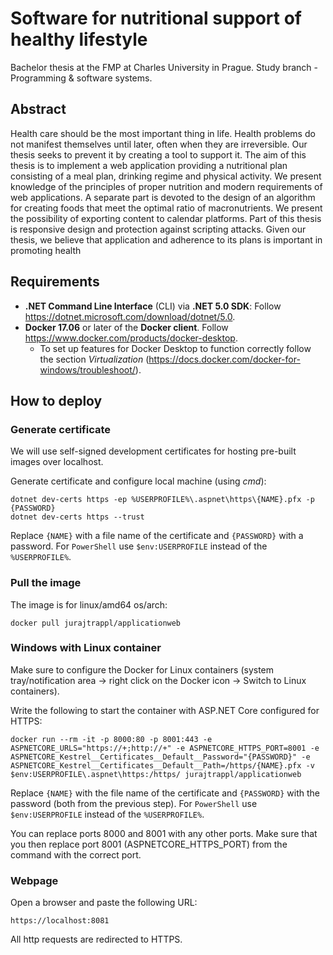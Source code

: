 # Software for nutritional support of healthy lifestyle

Bachelor thesis at the FMP at Charles University in Prague. Study branch - Programming & software systems.

## Abstract

Health care should be the most important thing in life. Health problems do not manifest themselves until
later, often when they are irreversible. Our thesis seeks to prevent it by creating a tool to support it. The aim
of this thesis is to implement a web application providing a nutritional plan consisting of a meal plan,
drinking regime and physical activity. We present knowledge of the principles of proper nutrition and
modern requirements of web applications. A separate part is devoted to the design of an algorithm for
creating foods that meet the optimal ratio of macronutrients. We present the possibility of exporting content
to calendar platforms. Part of this thesis is responsive design and protection against scripting attacks. Given
our thesis, we believe that application and adherence to its plans is important in promoting health

## Requirements

- **.NET Command Line Interface** (CLI) via **.NET 5.0 SDK**: Follow https://dotnet.microsoft.com/download/dotnet/5.0.
- **Docker 17.06** or later of the **Docker client**. Follow https://www.docker.com/products/docker-desktop.
  - To set up features for Docker Desktop to function correctly follow the section *Virtualization* (https://docs.docker.com/docker-for-windows/troubleshoot/).

## How to deploy

### Generate certificate

We will use self-signed development certificates for hosting pre-built images over localhost.

Generate certificate and configure local machine (using *cmd*):

```
dotnet dev-certs https -ep %USERPROFILE%\.aspnet\https\{NAME}.pfx -p {PASSWORD}
dotnet dev-certs https --trust
```

Replace `{NAME}` with a file name of the certificate and `{PASSWORD}` with a password. For `PowerShell` use `$env:USERPROFILE` instead of the `%USERPROFILE%`.

### Pull the image

The image is for linux/amd64 os/arch:

```
docker pull jurajtrappl/applicationweb
```

### Windows with Linux container

Make sure to configure the Docker for Linux containers (system tray/notification area -> right click on the Docker icon -> Switch to Linux containers).

Write the following to start the container with ASP.NET Core configured for HTTPS:

```
docker run --rm -it -p 8000:80 -p 8001:443 -e ASPNETCORE_URLS="https://+;http://+" -e ASPNETCORE_HTTPS_PORT=8001 -e ASPNETCORE_Kestrel__Certificates__Default__Password="{PASSWORD}" -e ASPNETCORE_Kestrel__Certificates__Default__Path=/https/{NAME}.pfx -v $env:USERPROFILE\.aspnet\https:/https/ jurajtrappl/applicationweb
```

Replace `{NAME}` with the file name of the certificate and `{PASSWORD}` with the password (both from the previous step). For `PowerShell` use `$env:USERPROFILE` instead of the `%USERPROFILE%`.

You can replace ports 8000 and 8001 with any other ports. Make sure that you then replace port 8001 (ASPNETCORE_HTTPS_PORT) from the command with the correct port.

### Webpage

Open a browser and paste the following URL:

```
https://localhost:8081
```

All http requests are redirected to HTTPS.
